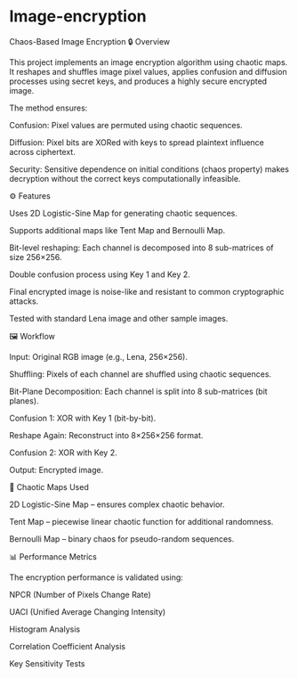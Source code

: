 # Image-encryption

Chaos-Based Image Encryption
🔒 Overview

This project implements an image encryption algorithm using chaotic maps. It reshapes and shuffles image pixel values, applies confusion and diffusion processes using secret keys, and produces a highly secure encrypted image.

The method ensures:

Confusion: Pixel values are permuted using chaotic sequences.

Diffusion: Pixel bits are XORed with keys to spread plaintext influence across ciphertext.

Security: Sensitive dependence on initial conditions (chaos property) makes decryption without the correct keys computationally infeasible.

⚙️ Features

Uses 2D Logistic-Sine Map for generating chaotic sequences.

Supports additional maps like Tent Map and Bernoulli Map.

Bit-level reshaping: Each channel is decomposed into 8 sub-matrices of size 256×256.

Double confusion process using Key 1 and Key 2.

Final encrypted image is noise-like and resistant to common cryptographic attacks.

Tested with standard Lena image and other sample images.

🖼️ Workflow

Input: Original RGB image (e.g., Lena, 256×256).

Shuffling: Pixels of each channel are shuffled using chaotic sequences.

Bit-Plane Decomposition: Each channel is split into 8 sub-matrices (bit planes).

Confusion 1: XOR with Key 1 (bit-by-bit).

Reshape Again: Reconstruct into 8×256×256 format.

Confusion 2: XOR with Key 2.

Output: Encrypted image.

🔑 Chaotic Maps Used

2D Logistic-Sine Map – ensures complex chaotic behavior.

Tent Map – piecewise linear chaotic function for additional randomness.

Bernoulli Map – binary chaos for pseudo-random sequences.

📊 Performance Metrics

The encryption performance is validated using:

NPCR (Number of Pixels Change Rate)

UACI (Unified Average Changing Intensity)

Histogram Analysis

Correlation Coefficient Analysis

Key Sensitivity Tests
